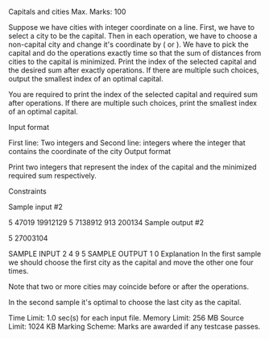 Capitals and cities
Max. Marks: 100

Suppose we have  cities with integer coordinate on a line. First, we have to select a city to be the capital. Then in each operation, we have to choose a non-capital city and change it's coordinate by  ( or ). We have to pick the capital and do the operations exactly  time so that the sum of distances from cities to the capital is minimized. Print the index of the selected capital and the desired sum after exactly  operations. If there are multiple such choices, output the smallest index of an optimal capital.

You are required to print the index of the selected capital and required sum after  operations. If there are multiple such choices, print the smallest index of an optimal capital.

Input format

First line: Two integers  and
Second line:  integers where the  integer that contains the coordinate of the  city
Output format

Print two integers that represent the index of the capital and the minimized required sum respectively.

Constraints



Sample input #2

5 47019
19912129 5 7138912 913 200134
Sample output #2

5 27003104

SAMPLE INPUT
2 4
9 5
SAMPLE OUTPUT
1 0
Explanation
In the first sample we should choose the first city as the capital and move the other one four times.

Note that two or more cities may coincide before or after the operations.

In the second sample it's optimal to choose the last city as the capital.

Time Limit:	1.0 sec(s) for each input file.
Memory Limit:	256 MB
Source Limit:	1024 KB
Marking Scheme:	Marks are awarded if any testcase passes.